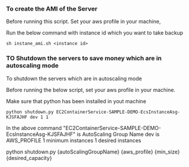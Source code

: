 ### To create the AMI of the Server

Before running this script. Set your aws profile in your machine,

Run the below command with instance id which you want to take backup
```
sh instane_ami.sh <instance id>
```


### TO Shutdown the servers to save money which are in autoscaling mode
To shutdown the servers which are in autoscaling mode

Before running the below script, set your aws profile in your machine.

Make sure that python has been installed in yout machine

```
python shutdown.py EC2ContainerService-SAMPLE-DEMO-EcsInstanceAsg-KJSFAJHF dev 1 1
```
In the above command 
"EC2ContainerService-SAMPLE-DEMO-EcsInstanceAsg-KJSFAJHF" is AutoScaling Group Name 
dev is AWS_PROFILE 
1 minimum instances 
1 desired instances

python shutdown.py {autoScalingGroupName} {aws_profile} {min_size} {desired_capacity}
